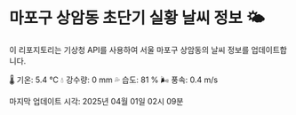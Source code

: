 
# 마포구 상암동 초단기 실황 날씨 정보 🌤️

이 리포지토리는 기상청 API를 사용하여 서울 마포구 상암동의 날씨 정보를 업데이트합니다. 

🌡️ 기온: 5.4 ℃
💧 강수량: 0 mm
💦 습도: 81 %
🌬️ 풍속: 0.4 m/s

마지막 업데이트 시각: 2025년 04월 01일 02시 09분    
